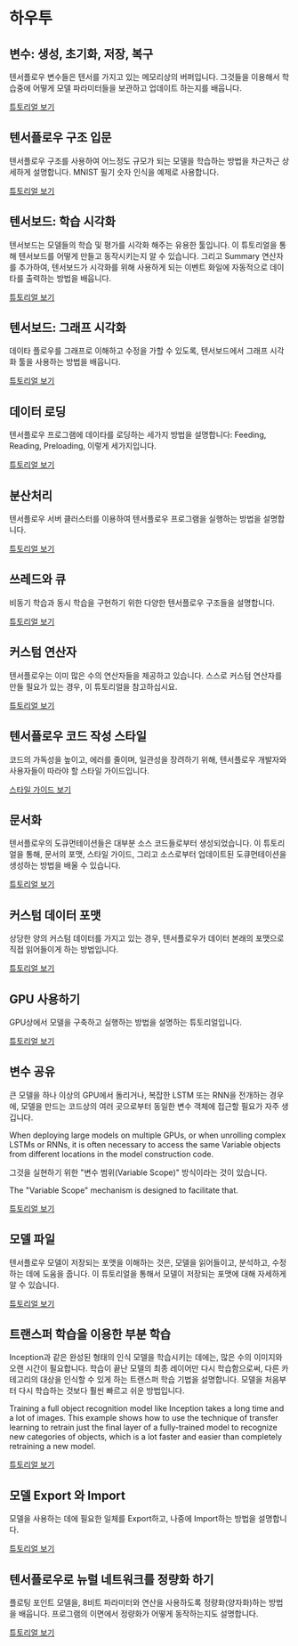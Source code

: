 # 하우투


## 변수: 생성, 초기화, 저장, 복구

텐서플로우 변수들은 텐서를 가지고 있는 메모리상의 버퍼입니다. 그것들을 이용해서 학습중에 어떻게 모델 파라미터들을 보관하고 업데이트 하는지를 배웁니다.

[튜토리얼 보기](variables/index.md)


## 텐서플로우 구조 입문

텐서플로우 구조를 사용하여 어느정도 규모가 되는 모델을 학습하는 방법을 차근차근 상세하게 설명합니다. MNIST 필기 숫자 인식을 예제로 사용합니다.

[튜토리얼 보기](../tutorials/mnist/tf/index.md)


## 텐서보드: 학습 시각화

텐서보드는 모델들의 학습 및 평가를 시각화 해주는 유용한 툴입니다. 이 튜토리얼을 통해 텐서보드를 어떻게 만들고 동작시키는지 알 수 있습니다. 그리고 Summary 연산자를 추가하여, 텐서보드가 시각화를 위해 사용하게 되는 이벤트 화일에 자동적으로 데이타를 출력하는 방법을 배웁니다.

[튜토리얼 보기](summaries_and_tensorboard/index.md)


## 텐서보드: 그래프 시각화

데이타 플로우를 그래프로 이해하고 수정을 가할 수 있도록, 텐서보드에서 그래프 시각화 툴을 사용하는 방법을 배웁니다. 

[튜토리얼 보기](graph_viz/index.md)


## 데이터 로딩

텐서플로우 프로그램에 데이타를 로딩하는 세가지 방법을 설명합니다: Feeding, Reading, Preloading, 이렇게 세가지입니다.

[튜토리얼 보기](reading_data/index.md)

## 분산처리

텐서플로우 서버 클러스터를 이용하여 텐서플로우 프로그램을 실행하는 방법을 설명합니다.

[튜토리얼 보기](distributed/index.md)


## 쓰레드와 큐

비동기 학습과 동시 학습을 구현하기 위한 다양한 텐서플로우 구조들을 설명합니다.

[튜토리얼 보기](threading_and_queues/index.md)


## 커스텀 연산자

텐서플로우는 이미 많은 수의 연산자들을 제공하고 있습니다. 스스로 커스텀 연산자를 만들 필요가 있는 경우, 이 튜토리얼을 참고하십시요.

[튜토리얼 보기](adding_an_op/index.md)


## 텐서플로우 코드 작성 스타일

코드의 가독성을 높이고, 에러를 줄이며, 일관성을 장려하기 위해, 텐서플로우 개발자와 사용자들이 따라야 할 스타일 가이드입니다.

[스타일 가이드 보기](style_guide.md)


## 문서화

텐서플로우의 도큐먼테이션들은 대부분 소스 코드들로부터 생성되었습니다. 이 튜토리얼을 통해, 문서의 포맷, 스타일 가이드, 그리고 소스로부터 업데이트된 도큐먼테이션을 생성하는 방법을 배울 수 있습니다.

[튜토리얼 보기](documentation/index.md)


## 커스텀 데이터 포맷

상당한 양의 커스텀 데이터를 가지고 있는 경우, 텐서플로우가 데이터 본래의 포맷으로 직접 읽어들이게 하는 방법입니다.

[튜토리얼 보기](new_data_formats/index.md)


## GPU 사용하기

GPU상에서 모델을 구축하고 실행하는 방법을 설명하는 튜토리얼입니다.

[튜토리얼 보기](using_gpu/index.md)


## 변수 공유

큰 모델을 하나 이상의 GPU에서 돌리거나, 복잡한 LSTM 또는 RNN을 전개하는 경우에, 모델을 만드는 코드상의 여러 곳으로부터 동일한 변수 객체에 접근할 필요가 자주 생깁니다.

When deploying large models on multiple GPUs, or when unrolling complex LSTMs
or RNNs, it is often necessary to access the same Variable objects from
different locations in the model construction code.

그것을 실현하기 위한 "변수 범위(Variable Scope)" 방식이라는 것이 있습니다.

The "Variable Scope" mechanism is designed to facilitate that.

[튜토리얼 보기](variable_scope/index.md)

## 모델 파일

텐서플로우 모델이 저장되는 포맷을 이해하는 것은, 모델을 읽어들이고, 분석하고, 수정하는 데에 도움을 줍니다. 이 튜토리얼을 통해서 모델이 저장되는 포맷에 대해 자세하게 알 수 있습니다.

[튜토리얼 보기](../how_tos/tool_developers/index.md)

## 트랜스퍼 학습을 이용한 부분 학습

Inception과 같은 완성된 형태의 인식 모델을 학습시키는 데에는, 많은 수의 이미지와 오랜 시간이 필요합니다. 학습이 끝난 모델의 최종 레이어만 다시 학습함으로써, 다른 카테고리의 대상을 인식할 수 있게 하는 트랜스퍼 학습 기법을 설명합니다. 모델을 처음부터 다시 학습하는 것보다 훨씬 빠르고 쉬운 방법입니다.

Training a full object recognition model like Inception takes a long time and a
lot of images. This example shows how to use the technique of transfer learning
to retrain just the final layer of a fully-trained model to recognize new
categories of objects, which is a lot faster and easier than completely
retraining a new model.

[튜토리얼 보기](../how_tos/image_retraining/index.md)

## 모델 Export 와 Import

모델을 사용하는 데에 필요한 일체를 Export하고, 나중에 Import하는 방법을 설명합니다.

[튜토리얼 보기](../how_tos/meta_graph/index.md)

## 텐서플로우로 뉴럴 네트워크를 정량화 하기

플로팅 포인트 모델을, 8비트 파라미터와 연산을 사용하도록 정량화(양자화)하는 방법을 배웁니다. 프로그램의 이면에서 정량화가 어떻게 동작하는지도 설명합니다.

[튜토리얼 보기](../how_tos/quantization/index.md)
